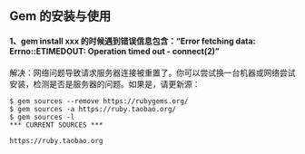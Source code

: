 Gem 的安装与使用
---------------

#### 1、gem install xxx 的时候遇到错误信息包含：“Error fetching data: Errno::ETIMEDOUT: Operation timed out - connect(2)”

解决：网络问题导致请求服务器连接被重置了。你可以尝试换一台机器或网络尝试安装，检测是否是服务器的问题。如果是，请更新源：

    $ gem sources --remove https://rubygems.org/
    $ gem sources -a https://ruby.taobao.org/
    $ gem sources -l
    *** CURRENT SOURCES ***
    
    https://ruby.taobao.org        